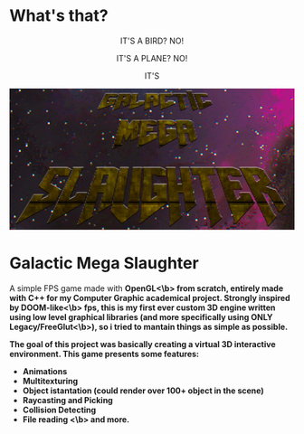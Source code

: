 # What's that?

<p align="center"> IT'S A BIRD? NO!</p>
<p align="center"> IT'S A PLANE? NO!</p>
<p align="center"> IT'S</p>

<p align="center"><img src="/docs/gms.png" width="512" height="250"></p>

# Galactic Mega Slaughter

A simple FPS game made with <b>OpenGL<\b> from scratch, entirely made with C++ for my Computer Graphic academical project. Strongly inspired by <b>DOOM-like<\b> fps, this is my first ever custom 3D engine written using low level graphical libraries (and more specifically using ONLY <b>Legacy/FreeGlut<\b>), so i tried to mantain things as simple as possible.

The goal of this project was basically creating a virtual 3D interactive environment. This game presents some features:
<b>
- Animations
- Multitexturing 
- Object istantation (could render over 100+ object in the scene) 
- Raycasting and Picking 
- Collision Detecting 
- File reading 
<\b>
and more.

